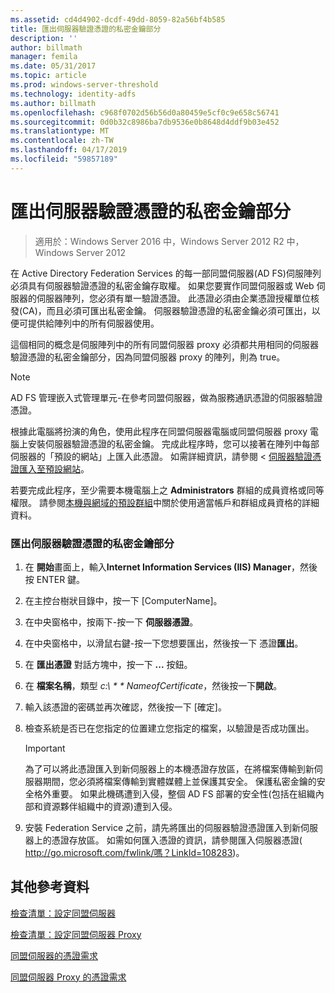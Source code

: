 ```yaml
---
ms.assetid: cd4d4902-dcdf-49dd-8059-82a56bf4b585
title: 匯出伺服器驗證憑證的私密金鑰部分
description: ''
author: billmath
manager: femila
ms.date: 05/31/2017
ms.topic: article
ms.prod: windows-server-threshold
ms.technology: identity-adfs
ms.author: billmath
ms.openlocfilehash: c968f0702d56b56d0a80459e5cf0c9e658c56741
ms.sourcegitcommit: 0d0b32c8986ba7db9536e0b8648d4ddf9b03e452
ms.translationtype: MT
ms.contentlocale: zh-TW
ms.lasthandoff: 04/17/2019
ms.locfileid: "59857189"
---
```

# <a name="export-the-private-key-portion-of-a-server-authentication-certificate"></a>匯出伺服器驗證憑證的私密金鑰部分

>適用於：Windows Server 2016 中，Windows Server 2012 R2 中，Windows Server 2012

在 Active Directory Federation Services 的每一部同盟伺服器\(AD FS\)伺服陣列必須具有伺服器驗證憑證的私密金鑰存取權。 如果您要實作同盟伺服器或 Web 伺服器的伺服器陣列，您必須有單一驗證憑證。 此憑證必須由企業憑證授權單位核發\(CA\)，而且必須可匯出私密金鑰。 伺服器驗證憑證的私密金鑰必須可匯出，以便可提供給陣列中的所有伺服器使用。  
  
這個相同的概念是伺服陣列中的所有同盟伺服器 proxy 必須都共用相同的伺服器驗證憑證的私密金鑰部分，因為同盟伺服器 proxy 的陣列，則為 true。  
  
> [!NOTE]  
> AD FS 管理嵌入式管理單元\-在參考同盟伺服器，做為服務通訊憑證的伺服器驗證憑證。  
  
根據此電腦將扮演的角色，使用此程序在同盟伺服器電腦或同盟伺服器 proxy 電腦上安裝伺服器驗證憑證的私密金鑰。 完成此程序時，您可以接著在陣列中每部伺服器的「預設的網站」上匯入此憑證。 如需詳細資訊，請參閱 <<c0> [ 伺服器驗證憑證匯入至預設網站](Import-a-Server-Authentication-Certificate-to-the-Default-Web-Site.md)。  
  
若要完成此程序，至少需要本機電腦上之 **Administrators** 群組的成員資格或同等權限。  請參閱[本機與網域的預設群組](https://go.microsoft.com/fwlink/?LinkId=83477)中關於使用適當帳戶和群組成員資格的詳細資料。   
  
### <a name="to-export-the-private-key-portion-of-a-server-authentication-certificate"></a>匯出伺服器驗證憑證的私密金鑰部分  
  
1.  在 **開始**畫面上，輸入**Internet Information Services \(IIS\) Manager**，然後按 ENTER 鍵。  
  
2.  在主控台樹狀目錄中，按一下 [ComputerName]。  
  
3.  在中央窗格中，按兩下\-按一下 **伺服器憑證**。  
  
4.  在中央窗格中，以滑鼠右鍵\-按一下您想要匯出，然後按一下 憑證**匯出**。  
  
5.  在 **匯出憑證** 對話方塊中，按一下  **...** 按鈕。  
  
6.  在 **檔案名稱**，類型 **c:\\* * * NameofCertificate*，然後按一下**開啟**。  
  
7.  輸入該憑證的密碼並再次確認，然後按一下 [確定]。  
  
8.  檢查系統是否已在您指定的位置建立您指定的檔案，以驗證是否成功匯出。  
  
    > [!IMPORTANT]  
    > 為了可以將此憑證匯入到新伺服器上的本機憑證存放區，在將檔案傳輸到新伺服器期間，您必須將檔案傳輸到實體媒體上並保護其安全。 保護私密金鑰的安全格外重要。 如果此機碼遭到入侵，整個 AD FS 部署的安全性\(包括在組織內部和資源夥伴組織中的資源\)遭到入侵。  
  
9. 安裝 Federation Service 之前，請先將匯出的伺服器驗證憑證匯入到新伺服器上的憑證存放區。 如需如何匯入憑證的資訊，請參閱匯入伺服器憑證\( [http:\/\/go.microsoft.com\/fwlink\/嗎？LinkId\=108283](https://go.microsoft.com/fwlink/?LinkId=108283)\)。  
  
## <a name="additional-references"></a>其他參考資料  
[檢查清單：設定同盟伺服器](Checklist--Setting-Up-a-Federation-Server.md)  
  
[檢查清單：設定同盟伺服器 Proxy](Checklist--Setting-Up-a-Federation-Server-Proxy.md)  
  
[同盟伺服器的憑證需求](https://technet.microsoft.com/library/dd807040.aspx)  
  
[同盟伺服器 Proxy 的憑證需求](https://technet.microsoft.com/library/dd807054.aspx)  
  

